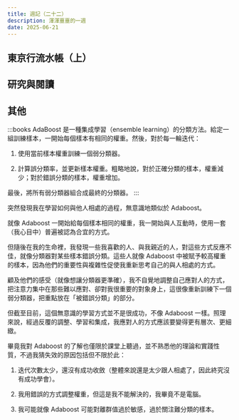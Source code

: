 ```yaml
---
title: 週記（二十二）
description: 渾渾噩噩的一週
date: 2025-06-21
---
```


## 東京行流水帳（上）

## 研究與閱讀

## 其他

:::books
AdaBoost 是一種集成學習（ensemble learning）的分類方法。給定一組訓練樣本，一開始每個樣本有相同的權重。然後，對於每一輪迭代：

1. 使用當前樣本權重訓練一個弱分類器。

2. 計算誤分類率，並更新樣本權重。粗略地說，對於正確分類的樣本，權重減少；對於錯誤分類的樣本，權重增加。

最後，將所有弱分類器組合成最終的分類器。
:::

突然發現我在學習如何與他人相處的過程，無意識地類似於 Adaboost。

就像 Adaboost 一開始給每個樣本相同的權重，我一開始與人互動時，使用一套（我心目中）普遍被認為合宜的方式。

但隨後在我的生命裡，我發現一些我喜歡的人、與我親近的人，對這些方式反應不佳，就像分類器對某些樣本錯誤分類。這些人就像 Adaboost 中被賦予較高權重的樣本，因為他們的重要性與複雜性促使我重新思考自己的與人相處的方式。

顧及他們的感受（就像想讓分類器更準確），我不自覺地調整自己應對人的方式，把注意力集中在那些難以應對、卻對我很重要的對象身上，這很像重新訓練下一個弱分類器，把重點放在「被錯誤分類」的部分。

但截至目前，這個無意識的學習方式並不是很成功，不像 Adaboost 一樣。照理來說，經過反覆的調整、學習和集成，我應對人的方式應該要變得更有層次、更細緻。

畢竟我對 Adaboost 的了解也僅限於課堂上聽過，並不熟悉他的理論和實踐性質，不過我猜失效的原因包括但不限於此：

1. 迭代次數太少，還沒有成功收斂（整體來說還是太少跟人相處了，因此終究沒有成功學會）。

2. 我用錯誤的方式調整權重，但這是我不能解決的，我畢竟不是電腦。

3. 我可能就像 Adaboost 可能對離群值過於敏感，過於關注難分類的樣本。